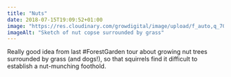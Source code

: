 ```yaml
---
title: "Nuts"
date: 2018-07-15T19:09:52+01:00
image: "https://res.cloudinary.com/growdigital/image/upload/f_auto,q_70,w_736/v1544297215/sketch-43224766342.jpg"
imageAlt: "Sketch of nut copse surrounded by grass"
---
```


Really good idea from last #ForestGarden tour about growing nut trees surrounded by grass (and dogs!), so that squirrels find it difficult to establish a nut-munching foothold. 
